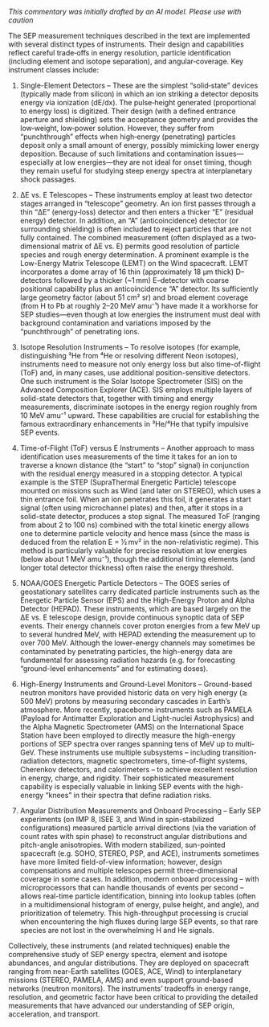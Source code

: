 _This commentary was initially drafted by an AI model. Please use with caution_

The SEP measurement techniques described in the text are implemented with several distinct types of instruments. Their design and capabilities reflect careful trade‐offs in energy resolution, particle identification (including element and isotope separation), and angular‐coverage. Key instrument classes include:

1. Single-Element Detectors
   – These are the simplest “solid‐state” devices (typically made from silicon) in which an ion striking a detector deposits energy via ionization (dE/dx). The pulse‐height generated (proportional to energy loss) is digitized. Their design (with a defined entrance aperture and shielding) sets the acceptance geometry and provides the low‐weight, low‐power solution. However, they suffer from “punchthrough” effects when high‐energy (penetrating) particles deposit only a small amount of energy, possibly mimicking lower energy deposition. Because of such limitations and contamination issues—especially at low energies—they are not ideal for onset timing, though they remain useful for studying steep energy spectra at interplanetary shock passages.

2. ΔE vs. E Telescopes
   – These instruments employ at least two detector stages arranged in “telescope” geometry. An ion first passes through a thin “ΔE” (energy‐loss) detector and then enters a thicker “E” (residual energy) detector. In addition, an “A” (anticoincidence) detector (or surrounding shielding) is often included to reject particles that are not fully contained. The combined measurement (often displayed as a two‐dimensional matrix of ΔE vs. E) permits good resolution of particle species and rough energy determination. A prominent example is the Low-Energy Matrix Telescope (LEMT) on the Wind spacecraft. LEMT incorporates a dome array of 16 thin (approximately 18 µm thick) D–detectors followed by a thicker (~1 mm) E–detector with coarse positional capability plus an anticoincidence “A” detector. Its sufficiently large geometry factor (about 51 cm² sr) and broad element coverage (from H to Pb at roughly 2–20 MeV amu⁻¹) have made it a workhorse for SEP studies—even though at low energies the instrument must deal with background contamination and variations imposed by the “punchthrough” of penetrating ions.

3. Isotope Resolution Instruments
   – To resolve isotopes (for example, distinguishing ³He from ⁴He or resolving different Neon isotopes), instruments need to measure not only energy loss but also time-of-flight (ToF) and, in many cases, use additional position-sensitive detectors. One such instrument is the Solar Isotope Spectrometer (SIS) on the Advanced Composition Explorer (ACE). SIS employs multiple layers of solid-state detectors that, together with timing and energy measurements, discriminate isotopes in the energy region roughly from 10 MeV amu⁻¹ upward. These capabilities are crucial for establishing the famous extraordinary enhancements in ³He/⁴He that typify impulsive SEP events.

4. Time-of-Flight (ToF) versus E Instruments
   – Another approach to mass identification uses measurements of the time it takes for an ion to traverse a known distance (the “start” to “stop” signal) in conjunction with the residual energy measured in a stopping detector. A typical example is the STEP (SupraThermal Energetic Particle) telescope mounted on missions such as Wind (and later on STEREO), which uses a thin entrance foil. When an ion penetrates this foil, it generates a start signal (often using microchannel plates) and then, after it stops in a solid-state detector, produces a stop signal. The measured ToF (ranging from about 2 to 100 ns) combined with the total kinetic energy allows one to determine particle velocity and hence mass (since the mass is deduced from the relation E = ½ mv² in the non-relativistic regime). This method is particularly valuable for precise resolution at low energies (below about 1 MeV amu⁻¹), though the additional timing elements (and longer total detector thickness) often raise the energy threshold.

5. NOAA/GOES Energetic Particle Detectors
   – The GOES series of geostationary satellites carry dedicated particle instruments such as the Energetic Particle Sensor (EPS) and the High-Energy Proton and Alpha Detector (HEPAD). These instruments, which are based largely on the ΔE vs. E telescope design, provide continuous synoptic data of SEP events. Their energy channels cover proton energies from a few MeV up to several hundred MeV, with HEPAD extending the measurement up to over 700 MeV. Although the lower-energy channels may sometimes be contaminated by penetrating particles, the high-energy data are fundamental for assessing radiation hazards (e.g. for forecasting “ground-level enhancements” and for estimating doses).

6. High-Energy Instruments and Ground-Level Monitors
   – Ground-based neutron monitors have provided historic data on very high energy (≳ 500 MeV) protons by measuring secondary cascades in Earth’s atmosphere. More recently, spaceborne instruments such as PAMELA (Payload for Antimatter Exploration and Light-nuclei Astrophysics) and the Alpha Magnetic Spectrometer (AMS) on the International Space Station have been employed to directly measure the high-energy portions of SEP spectra over ranges spanning tens of MeV up to multi-GeV. These instruments use multiple subsystems – including transition-radiation detectors, magnetic spectrometers, time-of-flight systems, Cherenkov detectors, and calorimeters – to achieve excellent resolution in energy, charge, and rigidity. Their sophisticated measurement capability is especially valuable in linking SEP events with the high-energy “knees” in their spectra that define radiation risks.

7. Angular Distribution Measurements and Onboard Processing
   – Early SEP experiments (on IMP 8, ISEE 3, and Wind in spin-stabilized configurations) measured particle arrival directions (via the variation of count rates with spin phase) to reconstruct angular distributions and pitch-angle anisotropies. With modern stabilized, sun-pointed spacecraft (e.g. SOHO, STEREO, PSP, and ACE), instruments sometimes have more limited field-of-view information; however, design compensations and multiple telescopes permit three-dimensional coverage in some cases. In addition, modern onboard processing – with microprocessors that can handle thousands of events per second – allows real-time particle identification, binning into lookup tables (often in a multidimensional histogram of energy, pulse height, and angle), and prioritization of telemetry. This high-throughput processing is crucial when encountering the high fluxes during large SEP events, so that rare species are not lost in the overwhelming H and He signals.

Collectively, these instruments (and related techniques) enable the comprehensive study of SEP energy spectra, element and isotope abundances, and angular distributions. They are deployed on spacecraft ranging from near-Earth satellites (GOES, ACE, Wind) to interplanetary missions (STEREO, PAMELA, AMS) and even support ground-based networks (neutron monitors). The instruments’ tradeoffs in energy range, resolution, and geometric factor have been critical to providing the detailed measurements that have advanced our understanding of SEP origin, acceleration, and transport.
